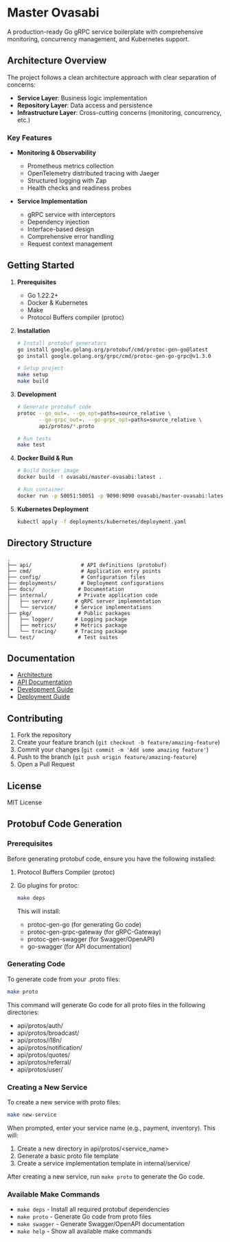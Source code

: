 # Master Ovasabi

A production-ready Go gRPC service boilerplate with comprehensive monitoring, concurrency management, and Kubernetes support.

## Architecture Overview

The project follows a clean architecture approach with clear separation of concerns:

- **Service Layer**: Business logic implementation
- **Repository Layer**: Data access and persistence
- **Infrastructure Layer**: Cross-cutting concerns (monitoring, concurrency, etc.)

### Key Features

- **Monitoring & Observability**
  - Prometheus metrics collection
  - OpenTelemetry distributed tracing with Jaeger
  - Structured logging with Zap
  - Health checks and readiness probes

- **Service Implementation**
  - gRPC service with interceptors
  - Dependency injection
  - Interface-based design
  - Comprehensive error handling
  - Request context management

## Getting Started

1. **Prerequisites**
   - Go 1.22.2+
   - Docker & Kubernetes
   - Make
   - Protocol Buffers compiler (protoc)

2. **Installation**

   ```bash
   # Install protobuf generators
   go install google.golang.org/protobuf/cmd/protoc-gen-go@latest
   go install google.golang.org/grpc/cmd/protoc-gen-go-grpc@v1.3.0

   # Setup project
   make setup
   make build
   ```

3. **Development**

   ```bash
   # Generate protobuf code
   protoc --go_out=. --go_opt=paths=source_relative \
          --go-grpc_out=. --go-grpc_opt=paths=source_relative \
          api/protos/*.proto

   # Run tests
   make test
   ```

4. **Docker Build & Run**

   ```bash
   # Build Docker image
   docker build -t ovasabi/master-ovasabi:latest .

   # Run container
   docker run -p 50051:50051 -p 9090:9090 ovasabi/master-ovasabi:latest
   ```

5. **Kubernetes Deployment**

   ```bash
   kubectl apply -f deployments/kubernetes/deployment.yaml
   ```

## Directory Structure

```text
.
├── api/                # API definitions (protobuf)
├── cmd/                # Application entry points
├── config/             # Configuration files
├── deployments/        # Deployment configurations
├── docs/              # Documentation
├── internal/          # Private application code
│   ├── server/       # gRPC server implementation
│   └── service/      # Service implementations
├── pkg/               # Public packages
│   ├── logger/       # Logging package
│   ├── metrics/      # Metrics package
│   └── tracing/      # Tracing package
└── test/              # Test suites
```

## Documentation

- [Architecture](docs/architecture.md)
- [API Documentation](docs/api.md)
- [Development Guide](docs/development.md)
- [Deployment Guide](docs/deployment.md)

## Contributing

1. Fork the repository
2. Create your feature branch (`git checkout -b feature/amazing-feature`)
3. Commit your changes (`git commit -m 'Add some amazing feature'`)
4. Push to the branch (`git push origin feature/amazing-feature`)
5. Open a Pull Request

## License

MIT License

## Protobuf Code Generation

### Prerequisites

Before generating protobuf code, ensure you have the following installed:

1. Protocol Buffers Compiler (protoc)
2. Go plugins for protoc:

   ```bash
   make deps
   ```

   This will install:
   - protoc-gen-go (for generating Go code)
   - protoc-gen-grpc-gateway (for gRPC-Gateway)
   - protoc-gen-swagger (for Swagger/OpenAPI)
   - go-swagger (for API documentation)

### Generating Code

To generate code from your .proto files:

```bash
make proto
```

This command will generate Go code for all proto files in the following directories:

- api/protos/auth/
- api/protos/broadcast/
- api/protos/i18n/
- api/protos/notification/
- api/protos/quotes/
- api/protos/referral/
- api/protos/user/

### Creating a New Service

To create a new service with proto files:

```bash
make new-service
```

When prompted, enter your service name (e.g., payment, inventory). This will:

1. Create a new directory in api/protos/<service_name>
2. Generate a basic proto file template
3. Create a service implementation template in internal/service/

After creating a new service, run `make proto` to generate the Go code.

### Available Make Commands

- `make deps` - Install all required protobuf dependencies
- `make proto` - Generate Go code from proto files
- `make swagger` - Generate Swagger/OpenAPI documentation
- `make help` - Show all available make commands

